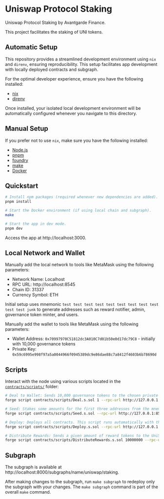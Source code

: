 # Uniswap Protocol Staking

Uniswap Protocol Staking by Avantgarde Finance.

This project facilitates the staking of UNI tokens.

## Automatic Setup

This repository provides a streamlined development environment using `nix` and `direnv`, ensuring reproducibility. This setup facilitates app development with locally deployed contracts and subgraph.

For the optimal developer experience, ensure you have the following installed:

- [nix](https://nix.dev)
- [direnv](https://direnv.net)

Once installed, your isolated local development environment will be automatically configured whenever you navigate to this directory.

## Manual Setup

If you prefer not to use `nix`, make sure you have the following installed:

- [Node.js](https://nodejs.org)
- [pnpm](https://pnpm.io)
- [foundry](https://github.com/foundry-rs/foundry)
- [make](https://www.gnu.org/software/make)
- [Docker](https://www.docker.com)

## Quickstart

```sh
# Install npm packages (required whenever new dependencies are added).
pnpm install

# Start the Docker environment (if using local chain and subgraph).
make

# Start the app in dev mode.
pnpm dev
```

Access the app at http://localhost:3000.

## Local Network and Wallet

Manually add the local network to tools like MetaMask using the following parameters:

- Network Name: Localhost
- RPC URL: http://localhost:8545
- Chain ID: 31337
- Currency Symbol: ETH

Initial setup uses mnemonic `test test test test test test test test test test test junk` to generate addresses such as reward notifier, admin, governance token minter, and users.

Manually add the wallet to tools like MetaMask using the following parameters:

- Wallet Address: `0x70997970C51812dc3A010C7d01b50e0d17dc79C8` - initially with 10,000 governance tokens
- Private Key: `0x59c6995e998f97a5a0044966f0945389dc9e86dae88c7a8412f4603b6b78690d`

## Scripts

Interact with the node using various scripts located in the [`contracts/scripts/`](contracts/scripts/) folder:

```sh
# Deal to Wallet: Sends 10,000 governance tokens to the chosen private key from the initial mnemonic. This script runs automatically with the "make" command.
forge script contracts/scripts/Deal.s.sol 1 --rpc-url http://127.0.0.1:8545 --broadcast --sig "run(uint32)"

# Seed: Stakes some amounts for the first three addresses from the mnemonic. This script runs automatically with the "make" command.
forge script contracts/scripts/Seed.s.sol --rpc-url http://127.0.0.1:8545 --broadcast

# Deploy: Deploys all contracts. This script runs automatically with the "make" command.
forge script contracts/scripts/Deploy.s.sol --rpc-url http://127.0.0.1:8545 --broadcast

# Distribute Rewards: Sends a given amount of reward tokens to the UniStaker and notifies about the reward. In this example, 10,000,000 wei of reward tokens are sent. Run this command to test rewards claiming.
forge script contracts/scripts/DistributeRewards.s.sol 10000000 --rpc-url http://127.0.0.1:8545 --broadcast --sig "run(uint256)"
```

## Subgraph

The subgraph is available at http://localhost:8000/subgraphs/name/uniswap/staking.

After making changes to the subgraph, run `make subgraph` to redeploy only the subgraph with your changes. The `make subgraph` command is part of the overall `make` command.

